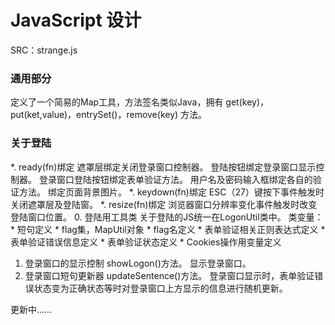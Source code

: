 # JavaScript 设计
SRC：strange.js

### 通用部分
定义了一个简易的Map工具，方法签名类似Java，拥有 get(key)，put(ket,value)，entrySet()，remove(key) 方法。

### 关于登陆
*. ready(fn)绑定
    遮罩层绑定关闭登录窗口控制器。
    登陆按钮绑定登录窗口显示控制器。
    登录窗口登陆按钮绑定表单验证方法。
    用户名及密码输入框绑定各自的验证方法。
    绑定页面背景图片。
*. keydown(fn)绑定
    ESC（27）键按下事件触发时关闭遮罩层及登陆窗。
*. resize(fn)绑定
    浏览器窗口分辨率变化事件触发时改变登陆窗口位置。
0. 登陆用工具类
    关于登陆的JS统一在LogonUtil类中。
    类变量：
    * 短句定义
    * flag集，MapUtil对象
    * flag名定义
    * 表单验证相关正则表达式定义
    * 表单验证错误信息定义
    * 表单验证状态定义
    * Cookies操作用变量定义
1. 登录窗口的显示控制
    showLogon()方法。
    显示登录窗口。
2. 登录窗口短句更新器
    updateSentence()方法。
    登录窗口显示时，表单验证错误状态变为正确状态等时对登录窗口上方显示的信息进行随机更新。
    
    
    
更新中……



